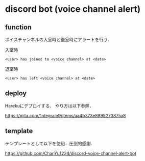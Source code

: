 # discord bot (voice channel alert)
## function
ボイスチャンネルの入室時と退室時にアラートを行う．

入室時
```
<user> has joined to <voice channel> at <date>
```

退室時
```
<user> has left <voice channel> at <date>
```

## deploy
Harekuにデプロイする．
やり方は以下参照．

https://qiita.com/1ntegrale9/items/aa4b373e8895273875a8

## template
テンプレートとして以下を使用．圧倒的感謝．

https://github.com/ChanYu1224/discord-voice-channel-alert-bot